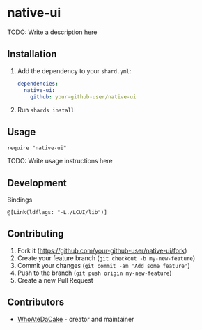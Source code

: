 # native-ui

TODO: Write a description here

## Installation

1. Add the dependency to your `shard.yml`:

   ```yaml
   dependencies:
     native-ui:
       github: your-github-user/native-ui
   ```

2. Run `shards install`

## Usage

```crystal
require "native-ui"
```

TODO: Write usage instructions here

## Development

Bindings
```
@[Link(ldflags: "-L./LCUI/lib")]
```

## Contributing

1. Fork it (<https://github.com/your-github-user/native-ui/fork>)
2. Create your feature branch (`git checkout -b my-new-feature`)
3. Commit your changes (`git commit -am 'Add some feature'`)
4. Push to the branch (`git push origin my-new-feature`)
5. Create a new Pull Request

## Contributors

- [WhoAteDaCake](https://github.com/your-github-user) - creator and maintainer
